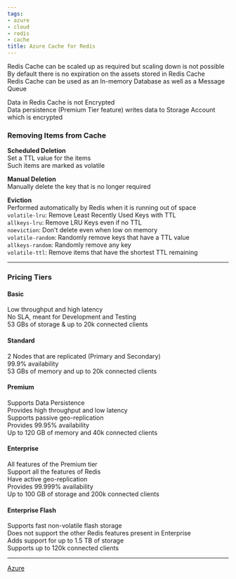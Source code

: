 ```yaml
---
tags:
- azure
- cloud
- redis
- cache
title: Azure Cache for Redis
---
```


Redis Cache can be scaled up as required but scaling down is not possible  
By default there is no expiration on the assets stored in Redis Cache  
Redis Cache can be used as an In-memory Database as well as a Message Queue

Data in Redis Cache is not Encrypted  
Data persistence (Premium Tier feature) writes data to Storage Account which is encrypted

### Removing Items from Cache

**Scheduled Deletion**  
Set a TTL value for the items  
Such items are marked as volatile  

**Manual Deletion**  
Manually delete the key that is no longer required  

**Eviction**  
Performed automatically by Redis when it is running out of space  
`volatile-lru`: Remove Least Recently Used Keys with TTL  
`allkeys-lru`: Remove LRU Keys even if no TTL  
`noeviction`: Don't delete even when low on memory  
`volatile-random`: Randomly remove keys that have a TTL value  
`allkeys-random`: Randomly remove any key  
`volatile-ttl`: Remove items that have the shortest TTL remaining

---

### Pricing Tiers

#### Basic
Low throughput and high latency  
No SLA, meant for Development and Testing  
53 GBs of storage & up to 20k connected clients

#### Standard
2 Nodes that are replicated (Primary and Secondary)  
99.9% availability  
53 GBs of memory and up to 20k connected clients

#### Premium
Supports Data Persistence  
Provides high throughput and low latency  
Supports passive geo-replication  
Provides 99.95% availability  
Up to 120 GB of memory and 40k connected clients

#### Enterprise
All features of the Premium tier  
Support all the features of Redis  
Have active geo-replication  
Provides 99.999% availability  
Up to 100 GB of storage and 200k connected clients

#### Enterprise Flash
Supports fast non-volatile flash storage  
Does not support the other Redis features present in Enterprise  
Adds support for up to 1.5 TB of storage  
Supports up to 120k connected clients

---

[Azure](../../azure.md)